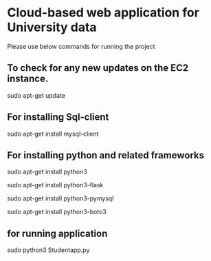 # Cloud-based web application for University data

 Please use below commands for running the project

## To check for any new updates on the EC2 instance. 

sudo apt-get update

## For installing Sql-client
sudo apt-get install mysql-client

## For installing python and related frameworks

sudo apt-get install python3

sudo apt-get install python3-flask

sudo apt-get install python3-pymysql

sudo apt-get install python3-boto3

## for running application
sudo python3 Studentapp.py
